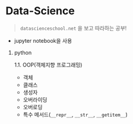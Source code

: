 # Data-Science

> `datascienceschool.net` 을 보고 따라하는 공부!

- jupyter notebook을 사용



1. python

   1.1. OOP(객체지향 프로그래밍)

   - 객체
   - 클래스
   - 생성자
   - 오버라이딩
   - 오버로딩
   - 특수 메서드(`__repr__`, `__str__`, `__getitem__`)